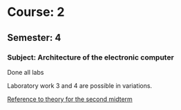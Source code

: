 # Course: 2

## Semester: 4

### Subject: Architecture of the electronic computer

Done all labs

Laboratory work 3 and 4 are possible in variations.


[Reference to theory for the second midterm](https://docs.google.com/document/d/1la6486j-NvLADRdQ6KghnIM2fuQK5gjj_J8qneU1CkQ/edit?usp=sharing)
